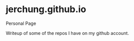jerchung.github.io
==================

Personal Page

Writeup of some of the repos I have on my github account.
